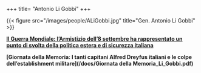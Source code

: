 +++
title= "Antonio Li Gobbi"
+++


{{< figure src="/images/people/ALiGobbi.jpg" title="Gen. Antonio Li Gobbi" >}}



**[II Guerra Mondiale: l’Armistizio dell’8 settembre ha rappresentato un punto di svolta della politica estera e di sicurezza italiana](/docs/Armistizio8settembre_Li_Gobbi.pdf)**


**[Giornata della Memoria: I tanti capitani Alfred Dreyfus italiani e le colpe dell’establishment militare](/docs/Giornata della Memoria_Li_Gobbi.pdf)**





